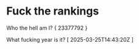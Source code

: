 # Fuck the rankings

Who the hell am I?
{ 23377792 }

What fucking year is it?
[ 2025-03-25T14:43:20Z ]
